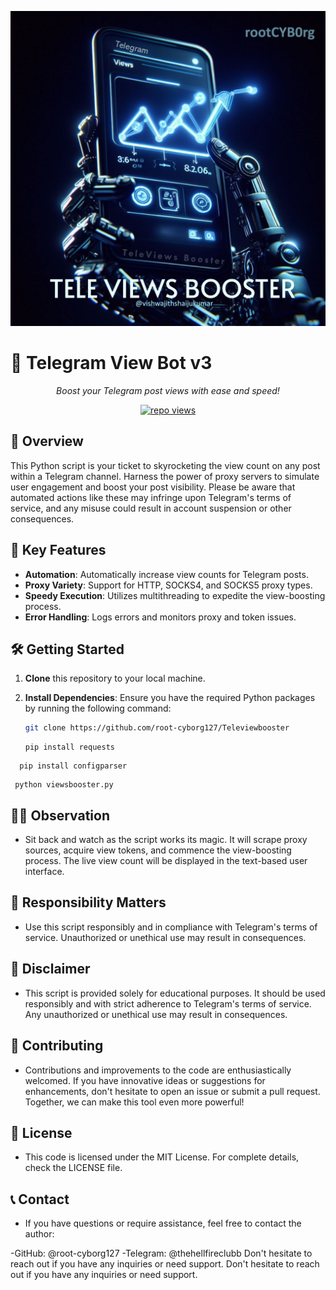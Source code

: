 <p align="center">
  <img src="televiews.png" alt="Televiewsbooster" width="720">
</p>



# 🚀 Telegram View Bot v3

<p align="center">
  <em>Boost your Telegram post views with ease and speed!</em>
</p>

<p align="center">
<a target="_blank" rel="noopener noreferrer" href="https://camo.githubusercontent.com/e92d3b4c5675f9defea3d4a4e14aad8a9002a4a887ea2fa3d93d87ea8d4cc4fe/68747470733a2f2f6672657368696465612e636f6d2f6a6f6e61682f6170702f73696d706c652d766965772d636f756e746572"><img title="repo views" src="https://camo.githubusercontent.com/e92d3b4c5675f9defea3d4a4e14aad8a9002a4a887ea2fa3d93d87ea8d4cc4fe/68747470733a2f2f6672657368696465612e636f6d2f6a6f6e61682f6170702f73696d706c652d766965772d636f756e746572" data-canonical-src="https://freshidea.com/jonah/app/simple-view-counter" style="max-width: 100%;"></a>
</p>





## 📌 Overview

This Python script is your ticket to skyrocketing the view count on any post within a Telegram channel. Harness the power of proxy servers to simulate user engagement and boost your post visibility. Please be aware that automated actions like these may infringe upon Telegram's terms of service, and any misuse could result in account suspension or other consequences.

## 🚀 Key Features

- **Automation**: Automatically increase view counts for Telegram posts.
- **Proxy Variety**: Support for HTTP, SOCKS4, and SOCKS5 proxy types.
- **Speedy Execution**: Utilizes multithreading to expedite the view-boosting process.
- **Error Handling**: Logs errors and monitors proxy and token issues.








## 🛠️ Getting Started

1. **Clone** this repository to your local machine.

2. **Install Dependencies**: Ensure you have the required Python packages by running the following command:

   ```bash
   git clone https://github.com/root-cyborg127/Televiewbooster
   ```
   ```
   pip install requests
 ```
   pip install configparser
  ```
  ```
   python viewsbooster.py
  ```
   




## 🧙‍♂️ Observation
- Sit back and watch as the script works its magic. It will scrape proxy sources, acquire view tokens, and commence the view-boosting process. The live view count will be displayed in the text-based user interface.



## 🚫 Responsibility Matters
- Use this script responsibly and in compliance with Telegram's terms of service. Unauthorized or unethical use may result in consequences.



## 🚫 Disclaimer
- This script is provided solely for educational purposes. It should be used responsibly and with strict adherence to Telegram's terms of service. Any unauthorized or unethical use may result in consequences.




## 🤝 Contributing
- Contributions and improvements to the code are enthusiastically welcomed. If you have innovative ideas or suggestions for enhancements, don't hesitate to open an issue or submit a pull request. Together, we can make this tool even more powerful!




## 📜 License
- This code is licensed under the MIT License. For complete details, check the LICENSE file.





## 📞 Contact
- If you have questions or require assistance, feel free to contact the author:

-GitHub: @root-cyborg127
-Telegram: @thehellfireclubb
Don't hesitate to reach out if you have any inquiries or need support.
Don't hesitate to reach out if you have any inquiries or need support.

